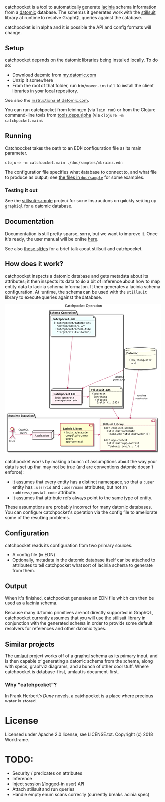 catchpocket is a tool to automatically generate
[lacinia](https://github.com/walmartlabs/lacinia) schema information
from a [datomic](http://www.datomic.com/) database. The schemas it
generates work with the [stillsuit](https://github.com/workframers/stillsuit)
library at runtime to resolve GraphQL queries against the database.

catchpocket is in alpha and it is possible the API and config formats will change.

## Setup

catchpocket depends on the datomic libraries being installed locally. To do so:

- Download datomic from [my.datomic.com](https://my.datomic.com/downloads)
- Unzip it somewhere
- From the root of that folder, run `bin/maven-install` to install the
  client libraries in your local repository.

See also the [instructions at datomic.com](https://docs.datomic.com/on-prem/integrating-peer-lib.html#maven-setup).

You can run catchpocket from leiningen (via `lein run`) or from the Clojure
command-line tools from [tools.deps.alpha](https://github.com/clojure/tools.deps.alpha)
(via `clojure -m catchpocket.main`).

## Running

Catchpocket takes the path to an EDN configuration file as its main parameter.

```
clojure -m catchpocket.main ./doc/samples/mbrainz.edn
```

The configuration file specifies what database to connect to, and what file
to produce as output; see
[the files in `doc/sample`](https://github.com/workframers/catchpocket/tree/develop/doc/samples)
for some examples.

### Testing it out

See the [stillsuit-sample](https://github.com/workframers/stillsuit-sample)
project for some instructions on quickly setting up `graphiql` for a datomic
database.

## Documentation

Documentation is still pretty sparse, sorry, but we want to improve it.
Once it's ready, the user manual will be online
[here](http://docs.workframe.com/catchpocket/current/manual/).

See also [these slides](http://docs.workframe.com/catchpocket/current/slides/)
for a brief talk about stillsuit and catchpocket.

## How does it work?

catchpocket inspects a datomic database and gets metadata about its attributes;
it then inspects its data to do a bit of inference about how to map entity data
to lacinia schema information. It then generates a lacinia schema configuration.
At runtime, the schema can be used with the `stillsuit` library to execute
queries against the database.

![Overview diagram](doc/image/overview.png "Overview")

catchpocket works by making a bunch of assumptions about the way your data
is set up that may not be true (and are conventions datomic doesn't enforce):

- It assumes that every entity has a distinct namespace, so that a `:user`
  entity has `:user/id` and `:user/name` attributes, but not an
  `:address/postal-code` attribute.
- It assumes that attribute refs always point to the same type of entity.

These assumptions are probably incorrect for many datomic databases. You can
configure catchpocket's operation via the config file to ameliorate some
of the resulting problems.

## Configuration

catchpocket reads its configuration from two primary sources.

- A config file (in EDN)
- Optionally, metadata in the datomic database itself can be attached to
  attributes to tell catchpocket what sort of lacinia schema to generate
  from them.

## Output

When it's finished, catchpocket generates an EDN file which can then be used
as a lacinia schema.

Because many datomic primitives are not directly supported in GraphQL,
catchpocket currently assumes that you will use the
[stillsuit](https://github.com/workframers/stillsuit) library in conjunction
with the generated schema in order to provide some default resolvers for
references and other datomic types.

## Similar projects

The [umlaut](https://github.com/workco/umlaut) project works off of a graphql
schema as its primary input, and is then capable of generating a datomic schema
from the schema, along with specs, graphviz diagrams, and a bunch of other
cool stuff. Where catchpocket is database-first, umlaut is document-first.

### Why "catchpocket"?

In Frank Herbert's _Dune_ novels, a catchpocket is a place where precious water
is stored.

# License

Licensed under Apache 2.0 license, see LICENSE.txt. Copyright (c) 2018 Workframe.

# TODO:
- Security / predicates on attributes
- Inference
- Inject session (/logged-in user) API
- Attach stillsuit and run queries
- Handle empty enum scans correctly (currently breaks lacinia spec)
